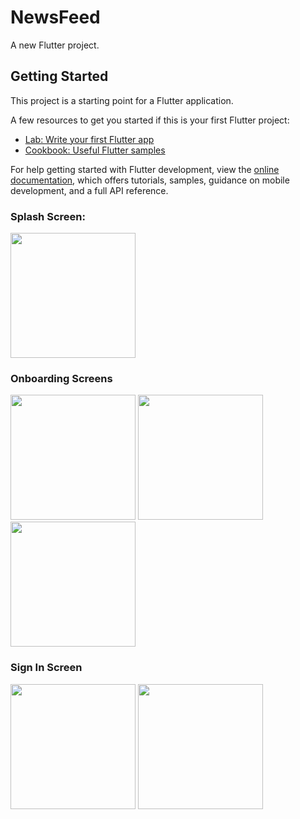 # NewsFeed

A new Flutter project.

## Getting Started

This project is a starting point for a Flutter application.

A few resources to get you started if this is your first Flutter project:

- [Lab: Write your first Flutter app](https://docs.flutter.dev/get-started/codelab)
- [Cookbook: Useful Flutter samples](https://docs.flutter.dev/cookbook)

For help getting started with Flutter development, view the
[online documentation](https://docs.flutter.dev/), which offers tutorials,
samples, guidance on mobile development, and a full API reference.


### Splash Screen:
<img src="https://github.com/user-attachments/assets/3d956545-fc6a-4e49-aa05-67bf2fe07eb1" width="200"/>

### Onboarding Screens
<img src="https://github.com/user-attachments/assets/adf7e7a7-8386-495f-a406-784e4bdf1cda" width="200"/>
<img src="https://github.com/user-attachments/assets/f08da83d-f035-444c-8418-f9d07e0df34c" width="200"/>
<img src="https://github.com/user-attachments/assets/076493b9-c492-411a-aed1-df38ca9f2bbd" width="200"/>


### Sign In Screen
<img src="https://github.com/user-attachments/assets/c3b18a5b-ba48-4012-be24-c3c8d51c8e15" width="200"/>
<img src="https://github.com/user-attachments/assets/60843f41-770f-4a8d-be67-ad379b62553f" width="200"/>

